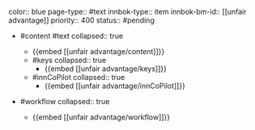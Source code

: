 color:: blue
page-type:: #text
innbok-type:: item
innbok-bm-id:: [[unfair advantage]]
priority:: 400
status:: #pending

- #content #text
  collapsed:: true
	- {{embed [[unfair advantage/content]]}}
  - #keys
    collapsed:: true
	  - {{embed [[unfair advantage/keys]]}}
  - #innCoPilot
    collapsed:: true
	  - {{embed [[unfair advantage/innCoPilot]]}}

- #workflow
  collapsed:: true
	- {{embed [[unfair advantage/workflow]]}}

